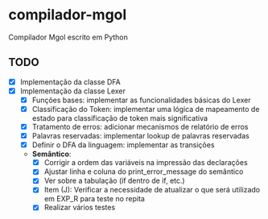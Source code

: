 # compilador-mgol
Compilador Mgol escrito em Python

## TODO

- [x] Implementação da classe DFA
- [x] Implementação da classe Lexer
  - [x] Funções bases: implementar as funcionalidades básicas do Lexer
  - [x] Classificação do Token: implementar uma lógica de mapeamento de estado para classificação de token mais significativa
  - [x] Tratamento de erros: adicionar mecanismos de relatório de erros
  - [x] Palavras reservadas: implementar lookup de palavras reservadas
  - [X] Definir o DFA da linguagem: implementar as transições
  - **Semântico**:
    - [x] Corrigir a ordem das variáveis na impressão das declarações
    - [x] Ajustar linha e coluna do print_error_message do semântico
    - [x] Ver sobre a tabulação (if dentro de if, etc.)
    - [x] Item (J): Verificar a necessidade de atualizar o que será utilizado em EXP_R para teste no repita
    - [X] Realizar vários testes
